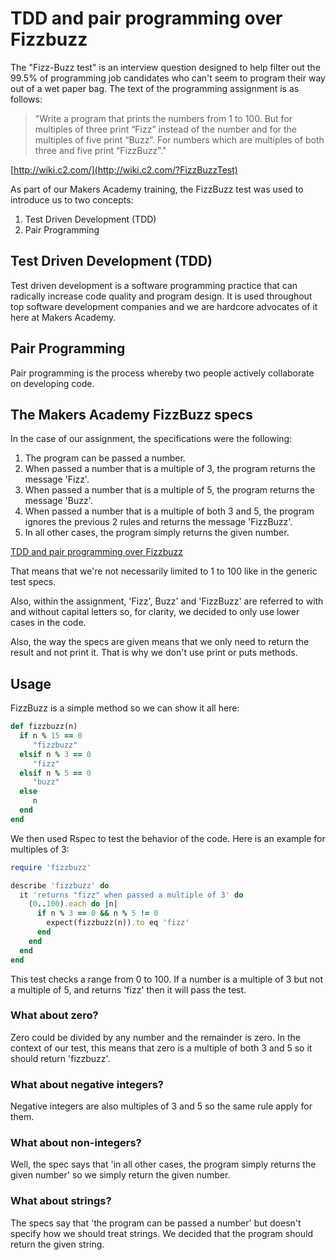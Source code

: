 # TDD and pair programming over Fizzbuzz

The "Fizz-Buzz test" is an interview question designed to help filter out the 99.5% of programming job candidates who can't seem to program their way out of a wet paper bag. The text of the programming assignment is as follows:
> "Write a program that prints the numbers from 1 to 100. But for multiples of three print “Fizz” instead of the number and for the multiples of five print “Buzz”. For numbers which are multiples of both three and five print “FizzBuzz”."

[http://wiki.c2.com/](http://wiki.c2.com/?FizzBuzzTest)

As part of our Makers Academy training, the FizzBuzz test was used to introduce us to two concepts:
1. Test Driven Development (TDD)
1. Pair Programming

## Test Driven Development (TDD)
Test driven development is a software programming practice that can radically increase code quality and program design. It is used throughout top software development companies and we are hardcore advocates of it here at Makers Academy.

## Pair Programming

Pair programming is the process whereby two people actively collaborate on developing code.

## The Makers Academy FizzBuzz specs

In the case of our assignment, the specifications were the following:

1. The program can be passed a number.
1. When passed a number that is a multiple of 3, the program returns the message 'Fizz'.
1. When passed a number that is a multiple of 5, the program returns the message 'Buzz'.
1. When passed a number that is a multiple of both 3 and 5, the program ignores the previous 2 rules and returns the message 'FizzBuzz'.
1. In all other cases, the program simply returns the given number.

[TDD and pair programming over Fizzbuzz](http://makersacademy.teachable.com/courses/escape-the-city-precourse/lectures/2584148)

That means that we're not necessarily limited to 1 to 100 like in the generic test specs.

Also, within the assignment, 'Fizz', Buzz' and 'FizzBuzz' are referred to with and without capital letters so, for clarity, we decided to only use lower cases in the code.

Also, the way the specs are given means that we only need to return the result and not print it. That is why we don't use print or puts methods.


## Usage

FizzBuzz is a simple method so we can show it all here:

```ruby
def fizzbuzz(n)
  if n % 15 == 0
     "fizzbuzz"
  elsif n % 3 == 0
     "fizz"
  elsif n % 5 == 0
     "buzz"
  else
     n
  end
end
```

We then used Rspec to test the behavior of the code. Here is an example for multiples of 3:

```ruby
require 'fizzbuzz'

describe 'fizzbuzz' do
  it 'returns "fizz" when passed a multiple of 3' do
    (0..100).each do |n|
      if n % 3 == 0 && n % 5 != 0
        expect(fizzbuzz(n)).to eq 'fizz'
      end
    end
  end
end
```

This test checks a range from 0 to 100. If a number is a multiple of 3 but not a multiple of 5, and returns 'fizz' then it will pass the test.

### What about zero?

Zero could be divided by any number and the remainder is zero. In the context of our test, this means that zero is a multiple of both 3 and 5 so it should return 'fizzbuzz'.

### What about negative integers?

Negative integers are also multiples of 3 and 5 so the same rule apply for them.

### What about non-integers?

Well, the spec says that 'in all other cases, the program simply returns the given number' so we simply return the given number.

### What about strings?

The specs say that 'the program can be passed a number' but doesn't specify how we should treat strings. We decided that the program should return the given string.

